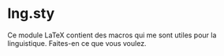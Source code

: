 # lng.sty

Ce module LaTeX contient des macros qui me sont utiles pour la linguistique. Faites-en ce que vous voulez.
